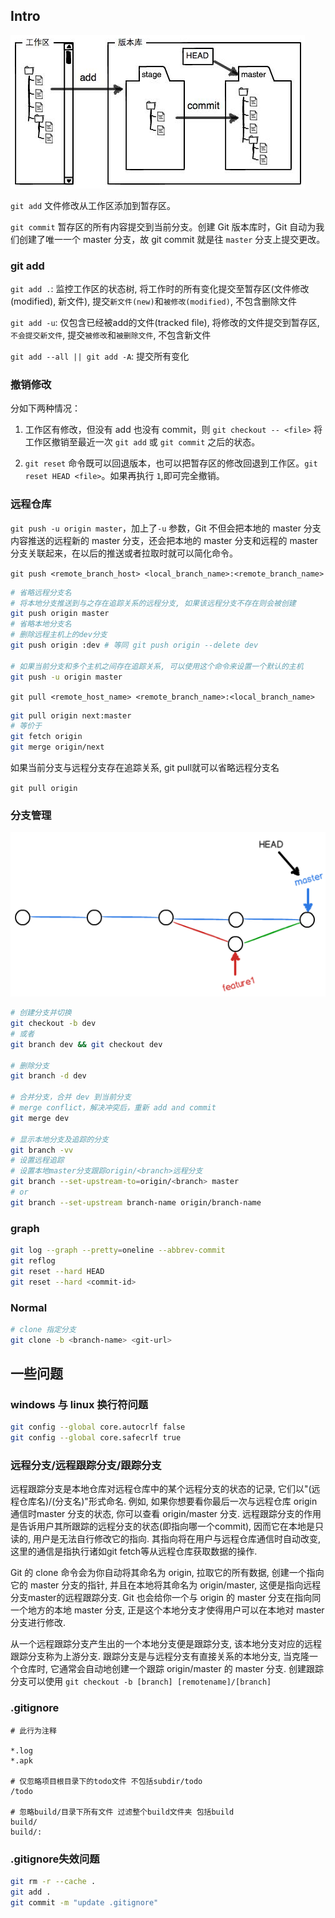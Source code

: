 ## Intro

![git_wd_repo](./_static/images/git/git_wd_repo.png)

`git add` 文件修改从工作区添加到暂存区。

`git commit` 暂存区的所有内容提交到当前分支。创建 Git 版本库时，Git 自动为我们创建了唯一一个 master 分支，故 git commit 就是往 `master` 分支上提交更改。

### git add

`git add .`: 监控工作区的状态树, 将工作时的所有变化提交至暂存区(文件修改(modified), 新文件), 提交`新文件(new)`和`被修改(modified)`, 不包含删除文件

`git add -u`: 仅包含已经被add的文件(tracked file), 将修改的文件提交到暂存区, `不会提交新文件`, 提交`被修改`和`被删除文件`, 不包含新文件

`git add --all || git add -A`: 提交所有变化

### 撤销修改

分如下两种情况：

1. 工作区有修改，但没有 add 也没有 commit，则 `git checkout -- <file>` 将工作区撤销至最近一次 `git add` 或 `git commit` 之后的状态。

2. `git reset` 命令既可以回退版本，也可以把暂存区的修改回退到工作区。`git reset HEAD <file>`。如果再执行 `1`,即可完全撤销。

### 远程仓库

`git push -u origin master`，加上了`-u` 参数，Git 不但会把本地的 master 分支内容推送的远程新的 master 分支，还会把本地的 master 分支和远程的 master 分支关联起来，在以后的推送或者拉取时就可以简化命令。

`git push <remote_branch_host> <local_branch_name>:<remote_branch_name>`

```bash
# 省略远程分支名
# 将本地分支推送到与之存在追踪关系的远程分支, 如果该远程分支不存在则会被创建
git push origin master
# 省略本地分支名
# 删除远程主机上的dev分支
git push origin :dev # 等同 git push origin --delete dev

# 如果当前分支和多个主机之间存在追踪关系, 可以使用这个命令来设置一个默认的主机
git push -u origin master
```

`git pull <remote_host_name> <remote_branch_name>:<local_branch_name>`

```bash
git pull origin next:master
# 等价于
git fetch origin
git merge origin/next
```

如果当前分支与远程分支存在追踪关系, git pull就可以省略远程分支名

`git pull origin`

### 分支管理

![branch_man](./_static/images/git/branch_man.png)

```bash
# 创建分支并切换
git checkout -b dev
# 或者
git branch dev && git checkout dev

# 删除分支
git branch -d dev

# 合并分支，合并 dev 到当前分支
# merge conflict，解决冲突后，重新 add and commit
git merge dev

# 显示本地分支及追踪的分支
git branch -vv
# 设置远程追踪
# 设置本地master分支跟踪origin/<branch>远程分支
git branch --set-upstream-to=origin/<branch> master
# or
git branch --set-upstream branch-name origin/branch-name
```

### graph

```bash
git log --graph --pretty=oneline --abbrev-commit
git reflog
git reset --hard HEAD
git reset --hard <commit-id>
```

### Normal

```bash
# clone 指定分支
git clone -b <branch-name> <git-url>
```

## 一些问题

### windows 与 linux 换行符问题

```bash
git config --global core.autocrlf false
git config --global core.safecrlf true
```

### 远程分支/远程跟踪分支/跟踪分支

远程跟踪分支是本地仓库对远程仓库中的某个远程分支的状态的记录, 它们以"(远程仓库名)/(分支名)"形式命名. 例如, 如果你想要看你最后一次与远程仓库 origin 通信时master 分支的状态, 你可以查看 origin/master 分支. 远程跟踪分支的作用是告诉用户其所跟踪的远程分支的状态(即指向哪一个commit), 因而它在本地是只读的, 用户是无法自行修改它的指向. 其指向将在用户与远程仓库通信时自动改变, 这里的通信是指执行诸如git fetch等从远程仓库获取数据的操作.

Git 的 clone 命令会为你自动将其命名为 origin, 拉取它的所有数据, 创建一个指向它的 master 分支的指针, 并且在本地将其命名为 origin/master, 这便是指向远程分支master的远程跟踪分支. Git 也会给你一个与 origin 的 master 分支在指向同一个地方的本地 master 分支, 正是这个本地分支才使得用户可以在本地对 master 分支进行修改.

从一个远程跟踪分支产生出的一个本地分支便是跟踪分支, 该本地分支对应的远程跟踪分支称为上游分支. 跟踪分支是与远程分支有直接关系的本地分支, 当克隆一个仓库时, 它通常会自动地创建一个跟踪 origin/master 的 master 分支. 创建跟踪分支可以使用 `git checkout -b [branch] [remotename]/[branch]`

### .gitignore

```
# 此行为注释

*.log
*.apk

# 仅忽略项目根目录下的todo文件 不包括subdir/todo
/todo

# 忽略build/目录下所有文件 过滤整个build文件夹 包括build
build/
build/:
```

### .gitignore失效问题

```bash
git rm -r --cache .
git add .
git commit -m "update .gitignore"
```
